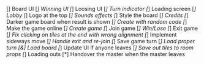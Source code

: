 [] Board UI
    [*] Winning UI
    [*] Loosing UI
    [*] Turn indicator
    [*] Loading screen
    [*] Lobby
    [*] Logo at the top
    [*] Sounds effects
    [*] Style the board
    [*] Credits
    [*] Darker game board when result is shown
[*] Create with random code
[*] Make the game online
[*] Create game
[*] Join game
[*] Win/Lose
[*] Exit game
[*] Fix clicking on tiles at the end with wrong alignment
[*] Implement sideways move
[*] Handle exit and re-join
    [*] Save game turn
    [*] Load proper turn
    [&] Load board
    [*] Update UI if anyone leaves
    [*] Save out tiles to room props
    [*] Loading outs 
    [*] Handover the master when the master leaves
